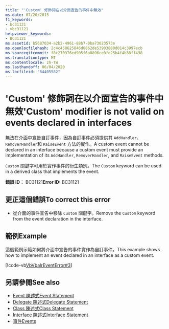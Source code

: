 ```yaml
---
title: "'Custom' 修飾詞在以介面宣告的事件中無效"
ms.date: 07/20/2015
f1_keywords:
- bc31121
- vbc31121
helpviewer_keywords:
- BC31121
ms.assetid: b5687034-a2b2-4961-88b7-0ba73023573e
ms.openlocfilehash: 2c4c458625846d0862de53903880d014c3997ecb
ms.sourcegitcommit: f8c270376ed905f6a8896ce0fe25b4f4b38ff498
ms.translationtype: MT
ms.contentlocale: zh-TW
ms.lasthandoff: 06/04/2020
ms.locfileid: "84405582"
---
```

# <a name="custom-modifier-is-not-valid-on-events-declared-in-interfaces"></a><span data-ttu-id="56551-102">'Custom' 修飾詞在以介面宣告的事件中無效</span><span class="sxs-lookup"><span data-stu-id="56551-102">'Custom' modifier is not valid on events declared in interfaces</span></span>
<span data-ttu-id="56551-103">無法在介面中宣告自訂事件，因為自訂事件必須提供其 `AddHandler`、 `RemoverHandler`和 `RaiseEvent` 方法的實作。</span><span class="sxs-lookup"><span data-stu-id="56551-103">A custom event cannot be declared in an interface because a custom event must provide an implementation of its `AddHandler`, `RemoverHandler`, and `RaiseEvent` methods.</span></span>  
  
 <span data-ttu-id="56551-104">`Custom` 關鍵字可用於實作事件的衍生類別。</span><span class="sxs-lookup"><span data-stu-id="56551-104">The `Custom` keyword can be used in a derived class that implements the event.</span></span>  
  
 <span data-ttu-id="56551-105">**錯誤 ID︰** BC31121</span><span class="sxs-lookup"><span data-stu-id="56551-105">**Error ID:** BC31121</span></span>  
  
## <a name="to-correct-this-error"></a><span data-ttu-id="56551-106">更正這個錯誤</span><span class="sxs-lookup"><span data-stu-id="56551-106">To correct this error</span></span>  
  
- <span data-ttu-id="56551-107">從介面的事件宣告中移除 `Custom` 關鍵字。</span><span class="sxs-lookup"><span data-stu-id="56551-107">Remove the `Custom` keyword from the event declaration in the interface.</span></span>  
  
## <a name="example"></a><span data-ttu-id="56551-108">範例</span><span class="sxs-lookup"><span data-stu-id="56551-108">Example</span></span>  
 <span data-ttu-id="56551-109">這個範例示範如何將介面中宣告的事件實作為自訂事件。</span><span class="sxs-lookup"><span data-stu-id="56551-109">This example shows how to implement an event declared in an interface as a custom event.</span></span>  
  
 [!code-vb[VbVbalrEventError#3](~/samples/snippets/visualbasic/VS_Snippets_VBCSharp/VbVbalrEventError/VB/VbVbalrEventError.vb#3)]  
  
## <a name="see-also"></a><span data-ttu-id="56551-110">另請參閱</span><span class="sxs-lookup"><span data-stu-id="56551-110">See also</span></span>

- [<span data-ttu-id="56551-111">Event 陳述式</span><span class="sxs-lookup"><span data-stu-id="56551-111">Event Statement</span></span>](../language-reference/statements/event-statement.md)
- [<span data-ttu-id="56551-112">Delegate 陳述式</span><span class="sxs-lookup"><span data-stu-id="56551-112">Delegate Statement</span></span>](../language-reference/statements/delegate-statement.md)
- [<span data-ttu-id="56551-113">Class 陳述式</span><span class="sxs-lookup"><span data-stu-id="56551-113">Class Statement</span></span>](../language-reference/statements/class-statement.md)
- [<span data-ttu-id="56551-114">Interface 陳述式</span><span class="sxs-lookup"><span data-stu-id="56551-114">Interface Statement</span></span>](../language-reference/statements/interface-statement.md)
- [<span data-ttu-id="56551-115">事件</span><span class="sxs-lookup"><span data-stu-id="56551-115">Events</span></span>](../programming-guide/language-features/events/index.md)
